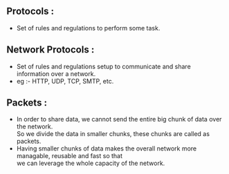 ## Protocols :
- Set of rules and regulations to perform some task.

## Network Protocols :
- Set of rules and regulations setup to communicate and share information over a network.
- eg :- HTTP, UDP, TCP, SMTP, etc.

## Packets :
- In order to share data, we cannot send the entire big chunk of data over the network.  
  So we divide the data in smaller chunks, these chunks are called as packets.
- Having smaller chunks of data makes the overall network more managable, reusable and fast so that  
  we can leverage the whole capacity of the network.
